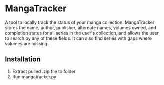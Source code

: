 # MangaTracker

A tool to locally track the status of your manga collection. MangaTracker stores the name, author, publisher, alternate names, volumes owned, and completion status for all series in the user's collection, and allows the user to search by any of these fields. It can also find series with gaps where volumes are missing.

## Installation

1. Extract pulled .zip file to folder
2. Run mangatracker.py
